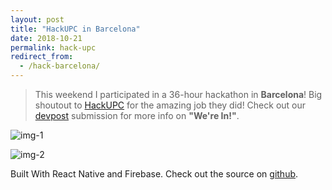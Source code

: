 ```yaml
---
layout: post
title: "HackUPC in Barcelona"
date: 2018-10-21
permalink: hack-upc
redirect_from:
  - /hack-barcelona/
---
```


> This weekend I participated in a 36-hour hackathon in **Barcelona**! Big shoutout to [HackUPC](https://hackupc.com/) for the amazing job they
> did! Check out our [devpost](https://devpost.com/software/waypoint-6sr4p0) submission for more info on **"We're In!"**.

![img-1]({{site.url}}/assets/resources-hackupc/img-1.png)

![img-2]({{site.url}}/assets/resources-hackupc/img-2.png)

Built With React Native and Firebase. Check out the source on [github](https://github.com/joshspicer/map-app).
